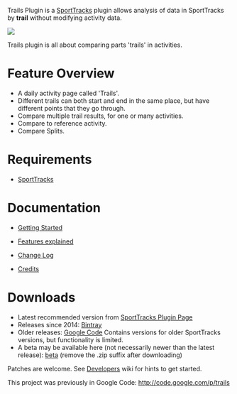 Trails Plugin is a [SportTracks](http://www.zonefivesoftware.com/SportTracks/) plugin allows analysis of data in SportTracks by **trail** without modifying activity data.

![](/gerhardol/trails/wiki/master/images/overview.png)

Trails plugin is all about comparing parts 'trails' in activities.

# Feature Overview #
  * A daily activity page called 'Trails'.
  * Different trails can both start and end in the same place, but have different points that they go through.
  * Compare multiple trail results, for one or many activities.
  * Compare to reference activity.
  * Compare Splits.

# Requirements #
  * [SportTracks](http://www.zonefivesoftware.com/SportTracks)

# Documentation #
  * [Getting Started](http://github.com/gerhardol/trails/wiki/Tutorials)
  * [Features explained](http://github.com/gerhardol/trails/wiki/Features)

  * [Change Log](http://github.com/gerhardol/trails/blob/master/Changes.md)
  * [Credits](http://github.com/gerhardol/trails/wiki/Credits)

# Downloads #
  * Latest recommended version from [SportTracks Plugin Page](http://www.zonefivesoftware.com/sporttracks/plugins/?p=trails)
  * Releases since 2014: [Bintray](https://bintray.com/gerhard/SportTracks-plugins/Trails/view)
  * Older releases: [Google Code](https://code.google.com/p/trails/downloads/list) Contains versions for older SportTracks versions, but functionality is limited.
  * A beta may be available here (not necessarily newer than the latest release): [beta](http://web.comhem.se/gerhardo/st/TrailsPlugin-beta.st3plugin.zip) (remove the .zip suffix after downloading)

Patches are welcome. See [Developers](Developers) wiki for hints to get started.

This project was previously in Google Code: http://code.google.com/p/trails
